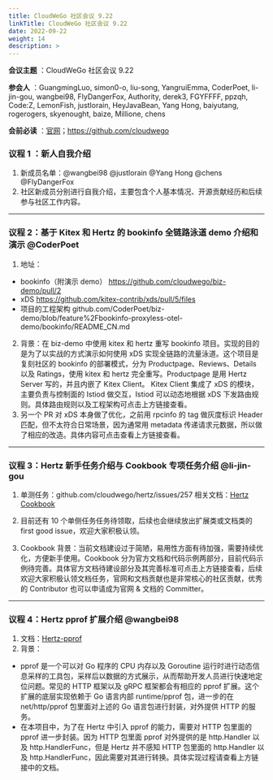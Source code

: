 ```yaml
---
title: CloudWeGo 社区会议 9.22
linkTitle: CloudWeGo 社区会议 9.22
date: 2022-09-22
weight: 14
description: >
---
```


**会议主题** ：CloudWeGo 社区会议 9.22

**参会人** ：GuangmingLuo, simon0-o, liu-song, YangruiEmma, CoderPoet, li-jin-gou, wangbei98, FlyDangerFox, Authority, derek3, FGYFFFF, ppzqh, Code:Z, LemonFish, justlorain, HeyJavaBean, Yang Hong, baiyutang, rogerogers, skyenought, baize, Millione, chens

**会前必读** ：[官网](/)；https://github.com/cloudwego

### 议程 1 ：新人自我介绍

1. 新成员名单：@wangbei98 @justlorain @Yang Hong @chens @FlyDangerFox
2. 社区新成员分别进行自我介绍，主要包含个人基本情况、开源贡献经历和后续参与社区工作内容。

---

### 议程 2：基于 Kitex 和 Hertz 的 bookinfo 全链路泳道 demo 介绍和演示 @CoderPoet

1. 地址：

- bookinfo（附演示 demo）
  https://github.com/cloudwego/biz-demo/pull/2
- xDS
  https://github.com/kitex-contrib/xds/pull/5/files
- 项目的工程架构
  github.com/CoderPoet/biz-demo/blob/feature%2Fbookinfo-proxyless-otel-demo/bookinfo/README_CN.md

2. 背景：在 biz-demo 中使用 kitex 和 hertz 重写 bookinfo 项目。实现的目的是为了以实战的方式演示如何使用 xDS 实现全链路的流量泳道。这个项目是复刻社区的 bookinfo 的部署模式，分为 Productpage、Reviews、Details 以及 Ratings，使用 kitex 和 hertz 完全重写。Productpage 是用 Hertz Server 写的，并且内嵌了 Kitex Client。 Kitex Client 集成了 xDS 的模块，主要负责与控制面的 Istiod 做交互，Istiod 可以动态地根据 xDS 下发路由规则。具体路由规则以及工程架构可点击上方链接查看。
3. 另一个 PR 对 xDS 本身做了优化，之前用 rpcinfo 的 tag 做灰度标识 Header 匹配，但不太符合日常场景，因为通常用 metadata 传递请求元数据，所以做了相应的改造。具体内容可点击查看上方链接查看。

---

### 议程 3：Hertz 新手任务介绍与 Cookbook 专项任务介绍 @li-jin-gou

1. 单测任务：github.com/cloudwego/hertz/issues/257
   相关文档：[Hertz Cookbook](https://bytedance.feishu.cn/docx/doxcn7SedWQ69Hw9RcoJmaKIdoe)

2. 目前还有 10 个单侧任务任务待领取，后续也会继续放出扩展类或文档类的 first good issue，欢迎大家积极认领。
3. Cookbook 背景：当前文档建设过于简陋，易用性方面有待加强，需要持续优化，方便新手使用。Cookbook 分为官方文档和代码示例两部分，目前代码示例待完善。具体官方文档待建设部分及其完善标准可点击上方链接查看，后续欢迎大家积极认领文档任务，官网和文档贡献也是非常核心的社区贡献，优秀的 Contributor 也可以申请成为官网 & 文档的 Committer。

---

### 议程 4：Hertz pprof 扩展介绍 @wangbei98

1. 文档：[Hertz-pprof](https://r3478qhcm9.feishu.cn/docx/doxcnnD5J1EGhKfgp5QDNF0J34b?from=from_copylink)
2. 背景：

- pprof 是一个可以对 Go 程序的 CPU 内存以及 Goroutine 运行时进行动态信息采样的工具包，采样后以数据的方式展示，从而帮助开发人员进行快速地定位问题。常见的 HTTP 框架以及 gRPC 框架都会有相应的 pprof 扩展。这个扩展的底层实现依赖于 Go 语言内部 runtime/pprof 包，进一步的在 net/http/pprof 包里面对上述的 Go 语言包进行封装，对外提供 HTTP 的服务。
- 在本项目中，为了在 Hertz 中引入 pprof 的能力，需要对 HTTP 包里面的 pprof 进一步封装。因为 HTTP 包里面 pprof 对外提供的是 http.Handler 以及 http.HandlerFunc，但是 Hertz 并不感知 HTTP 包里面的 http.Handler 以及 http.HandlerFunc，因此需要对其进行转换。具体实现过程请查看上方链接中的文档。
